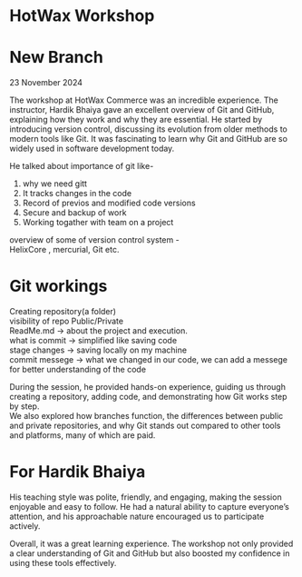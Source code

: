 # HotWax Workshop  
# New Branch

23 November 2024  

The workshop at HotWax Commerce was an incredible experience. The instructor, Hardik Bhaiya gave an excellent overview of Git and GitHub, explaining how they work and why they are essential.
He started by introducing version control, discussing its evolution from older methods to modern tools like Git. It was fascinating to learn why Git and GitHub are so widely used in software development today.  

He talked about importance of git like-  
1) why we need gitt
2) It tracks changes in the code  
3) Record of previos and modified code versions  
4) Secure and backup of work  
5) Working togather with team on a project  



overview of some of version control system -  
HelixCore , mercurial, Git etc.  

# Git workings
Creating repository(a folder)   
visibility of repo Public/Private  
ReadMe.md -> about the project and execution.    
what is commit -> simplified like saving code  
stage changes  -> saving locally on my machine  
commit messege -> what we changed in our code, we can add a messege for better understanding of the code  


During the session, he provided hands-on experience, guiding us through creating a repository, adding code, and demonstrating how Git works step by step.  
We also explored how branches function, the differences between public and private repositories, and why Git stands out compared to other tools and platforms, many of which are paid.  


# For Hardik Bhaiya
His teaching style was polite, friendly, and engaging, making the session enjoyable and easy to follow. He had a natural ability to capture everyone’s attention, and his approachable nature encouraged us to participate actively.  

Overall, it was a great learning experience. The workshop not only provided a clear understanding of Git and GitHub but also boosted my confidence in using these tools effectively.  
